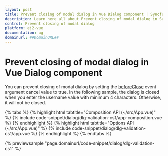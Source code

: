 ```yaml
---
layout: post
title: Prevent closing of modal dialog in Vue Dialog component | Syncfusion
description: Learn here all about Prevent closing of modal dialog in Syncfusion Vue Dialog component of Syncfusion Essential JS 2 and more.
control: Prevent closing of modal dialog 
platform: ej2-vue
documentation: ug
domainurl: ##DomainURL##
---
```


# Prevent closing of modal dialog in Vue Dialog component

You can prevent closing of modal dialog by setting the [beforeClose](https://ej2.syncfusion.com/vue/documentation/api/dialog/#beforeclose) event argument cancel value to true.
In the following sample, the dialog is closed when you enter the username value with minimum 4 characters. Otherwise, it will not be closed.

{% tabs %}
{% highlight html tabtitle="Composition API (~/src/App.vue)" %}
{% include code-snippet/dialog/dlg-validation-cs1/app-composition.vue %}
{% endhighlight %}
{% highlight html tabtitle="Options API (~/src/App.vue)" %}
{% include code-snippet/dialog/dlg-validation-cs1/app.vue %}
{% endhighlight %}
{% endtabs %}
        
{% previewsample "page.domainurl/code-snippet/dialog/dlg-validation-cs1" %}